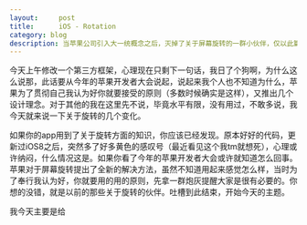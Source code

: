```yaml
---
layout:     post
title:      iOS - Rotation
category: blog
description: 当苹果公司引入大一统概念之后，灭掉了关于屏幕旋转的一群小伙伴，仅以此篇文章悼念小伙伴，欢迎新伙伴
---
```

今天上午修改一个第三方框架，心理现在只剩下一句话，我日了个狗啊，为什么这么说那，此话要从今年的苹果开发者大会说起，说起来我个人也不知道为什么，苹果为了贯彻自己我认为好你就要接受的原则（多数时候确实是这样），又推出几个设计理念。对于其他的我在这里先不说，毕竟水平有限，没有用过，不敢多说，我今天就来说一下关于旋转的几个变化。

如果你的app用到了关于旋转方面的知识，你应该已经发现。原本好好的代码，更新过iOS8之后，突然多了好多黄色的感叹号（最近看见这个我tm就想死），心理或许纳闷，什么情况这是。如果你看了今年的苹果开发者大会或许就知道怎么回事。苹果对于屏幕旋转提出了全新的解决方法，虽然不知道用起来感觉怎么样，当时为了奉行我认为好，你就要用的用的原则，先拿一群炮灰提醒大家是很有必要的。你想的没错，就是以前的那些关于旋转的伙伴。吐槽到此结束，开始今天的主题。

我今天主要是给
